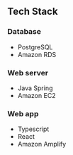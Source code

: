 ## Tech Stack

### Database

- PostgreSQL
- Amazon RDS

### Web server

- Java Spring
- Amazon EC2

### Web app

- Typescript
- React
- Amazon Amplify
